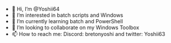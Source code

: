 - 👋 Hi, I’m @Yoshii64
- 👀 I’m interested in batch scripts and Windows
- 🌱 I’m currently learning batch and PowerShell
- 💞️ I’m looking to collaborate on my Windows Toolbox
- 📫 How to reach me: Discord: bretonyoshi and twitter: Yoshii63
